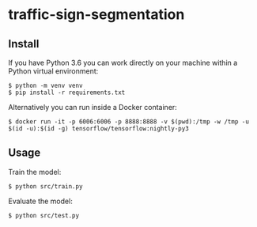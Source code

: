 # traffic-sign-segmentation

## Install

If you have Python 3.6 you can work directly on your machine within a Python virtual environment:

```
$ python -m venv venv
$ pip install -r requirements.txt
```

Alternatively you can run inside a Docker container:

```
$ docker run -it -p 6006:6006 -p 8888:8888 -v $(pwd):/tmp -w /tmp -u $(id -u):$(id -g) tensorflow/tensorflow:nightly-py3
```

## Usage

Train the model:

```
$ python src/train.py
```

Evaluate the model:

```
$ python src/test.py
```
